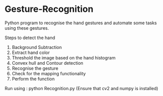 # Gesture-Recognition
Python program to recognise the hand gestures and automate some tasks using these gestures.

Steps to detect the hand
1) Background Subtraction
2) Extract hand color
3) Threshold the image based on the hand histogram
4) Convex hull and Contour detection
5) Recognise the gesture
6) Check for the mapping functionality
7) Perform the function

Run using : python Recognition.py
(Ensure that cv2 and numpy is installed)
